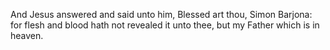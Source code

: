 And Jesus answered and said unto him, Blessed art thou, Simon Barjona: for flesh and blood hath not revealed it unto thee, but my Father which is in heaven.
